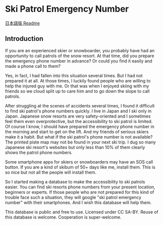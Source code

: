 # Ski Patrol Emergency Number

[日本語版 Readme](./Readme-ja.md)

## Introduction

If you are an experienced skier or snowboarder, you probably have had an opportunity to call patrols of the snow resort. At that time, did you prepare the emergency phone number in advance? Or could you find it easily and made a phone call to them?

Yes, in fact, I had fallen into this situation several times. But I had not prepared it at all. At those times, I luckily found people who are willing to help the injured guy with me. Or that was when I enjoyed skiing with my friends so we cloud split up to care him and to go down the slope to call patrols.

After struggling at the scenes of accidents several times, I found it difficult to find ski patrol's phone numbers quickly. I live in Japan and I ski only in Japan. Japanese snow resorts are very safety-oriented and I sometimes feel them even overprotective, but the accessibility to ski patrol is limited. Of course I know, I should have prepared the emergency phone number in the morning and start to get on the lift. And my friends of serious skiers make it a habit. But what if the ski patrol's phone number is not available? The printed piste map may not be found in your next ski trip. I dug so many Japanese ski resort's websites but only less than 10% of them clearly shows the patrol phone numbers.

Some smartphone apps for skiers or snowboarders may have an SOS call button. If you are a kind of skibum of 50+ days like me, install them. This is so nice but not all the people will install them.

So I started making a database to make the accessibility to ski patrols easier. You can find ski resorts phone numbers from your present location, beginners or experts. If those people who are not prepared for this kind of trouble face such a situation, they will google "ski patrol emergency number" with their smartphones. And I wish this database will help them.

This database is public and free to use. Licensed under CC SA-BY.
Reuse of this database is welcome. Cooperation is super-welcome.

